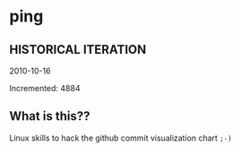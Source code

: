 # ping

## HISTORICAL ITERATION
2010-10-16

Incremented: 4884

## What is this?? 
Linux skills to hack the github commit visualization chart `;-)`
